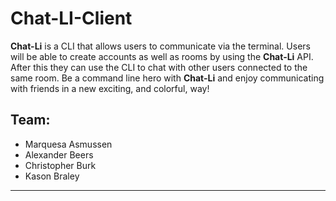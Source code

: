 # Chat-LI-Client

**Chat-Li** is a CLI that allows users to communicate via the terminal. Users will be able to create accounts as well as rooms by using the **Chat-Li** API. After this they can use the CLI to chat with other users connected to the same room. Be a command line hero with **Chat-Li** and enjoy communicating with friends in a new exciting, and colorful, way!

## **Team**:

- Marquesa Asmussen
- Alexander Beers
- Christopher Burk
- Kason Braley

---
